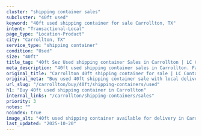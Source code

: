 ```yaml
---
cluster: "shipping container sales"
subcluster: "40ft used"
keyword: "40ft used shipping container for sale Carrollton, TX"
intent: "Transactional-Local"
page_type: "Location-Product"
city: "Carrollton, TX"
service_type: "shipping container"
condition: "Used"
size: "40ft"
title_tag: "40ft Sez Used shipping container Sales in Carrollton | LC Container"
meta_description: "40ft used shipping container sales in Carrollton. Fast delivery, competitive pricing. Serving shipping containers area. Quote ID: 1IK. Call (214) 524-4168 for your free quote today."
original_title: "Carrollton 40ft shipping container for sale | LC Container"
original_meta: "Buy used 40ft shipping container sale with local delivery in Carrollton, TX. LC Container — local Since 2003. Request a fast quote today."
url_slug: "/carrollton/buy/40ft/shipping-containers/used"
h1: "Buy 40ft used shipping container in Carrollton"
internal_links: "/carrollton/shipping-containers/sales"
priority: 3
notes: ""
noindex: true
image_alt: "40ft used shipping container available for delivery in Carrollton"
last_updated: "2025-10-20"
---
```


<!-- TODO: Add unique city/inventory copy, images, and internal links here. -->
